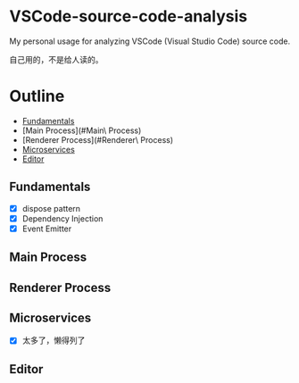 # VSCode-source-code-analysis
My personal usage for analyzing VSCode (Visual Studio Code) source code.

自己用的，不是给人读的。

# Outline
* [Fundamentals](#Fundamentals)
* [Main Process](#Main\ Process)
* [Renderer Process](#Renderer\ Process)
* [Microservices](#Microservices)
* [Editor](#Editor)

## Fundamentals
* [x] dispose pattern
* [x] Dependency Injection
* [x] Event Emitter

## Main Process
## Renderer Process

## Microservices
* [x] 太多了，懒得列了

## Editor
